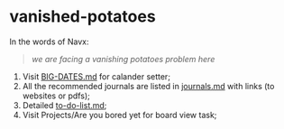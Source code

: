 # vanished-potatoes
In the words of Navx:
> *we are facing a vanishing potatoes problem here* 

1. Visit [BIG-DATES.md](BIG-DATES.md) for calander setter;
2. All the recommended journals are listed in [journals.md](journals.md) with links (to websites or pdfs);
3. Detailed [to-do-list.md](to-do-list.md);
4. Visit Projects/Are you bored yet for board view task;

